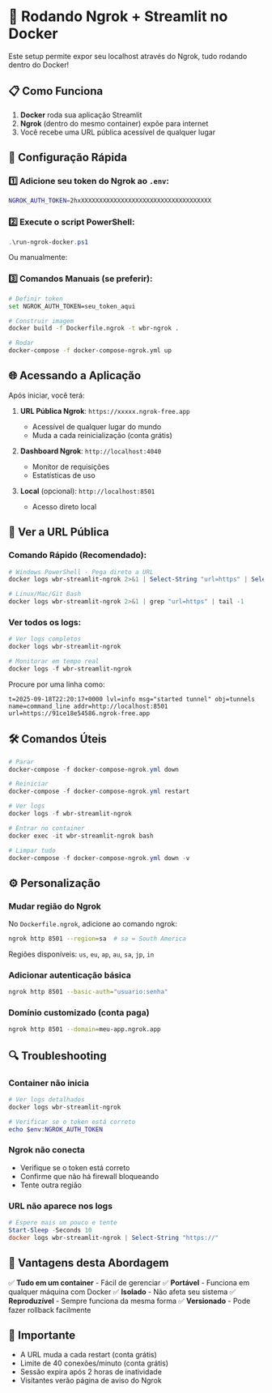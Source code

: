 # 🚀 Rodando Ngrok + Streamlit no Docker

Este setup permite expor seu localhost através do Ngrok, tudo rodando dentro do Docker!

## 📋 Como Funciona

1. **Docker** roda sua aplicação Streamlit
2. **Ngrok** (dentro do mesmo container) expõe para internet
3. Você recebe uma URL pública acessível de qualquer lugar

## 🔧 Configuração Rápida

### 1️⃣ Adicione seu token do Ngrok ao `.env`:
```bash
NGROK_AUTH_TOKEN=2hxXXXXXXXXXXXXXXXXXXXXXXXXXXXXXXXXXXXX
```

### 2️⃣ Execute o script PowerShell:
```powershell
.\run-ngrok-docker.ps1
```

Ou manualmente:

### 3️⃣ Comandos Manuais (se preferir):
```bash
# Definir token
set NGROK_AUTH_TOKEN=seu_token_aqui

# Construir imagem
docker build -f Dockerfile.ngrok -t wbr-ngrok .

# Rodar
docker-compose -f docker-compose-ngrok.yml up
```

## 🌐 Acessando a Aplicação

Após iniciar, você terá:

1. **URL Pública Ngrok**: `https://xxxxx.ngrok-free.app`
   - Acessível de qualquer lugar do mundo
   - Muda a cada reinicialização (conta grátis)

2. **Dashboard Ngrok**: `http://localhost:4040`
   - Monitor de requisições
   - Estatísticas de uso

3. **Local** (opcional): `http://localhost:8501`
   - Acesso direto local

## 📝 Ver a URL Pública

### Comando Rápido (Recomendado):
```powershell
# Windows PowerShell - Pega direto a URL
docker logs wbr-streamlit-ngrok 2>&1 | Select-String "url=https" | Select-Object -Last 1

# Linux/Mac/Git Bash
docker logs wbr-streamlit-ngrok 2>&1 | grep "url=https" | tail -1
```

### Ver todos os logs:
```powershell
# Ver logs completos
docker logs wbr-streamlit-ngrok

# Monitorar em tempo real
docker logs -f wbr-streamlit-ngrok
```

Procure por uma linha como:
```
t=2025-09-18T22:20:17+0000 lvl=info msg="started tunnel" obj=tunnels name=command_line addr=http://localhost:8501 url=https://91ce18e54586.ngrok-free.app
```

## 🛠️ Comandos Úteis

```powershell
# Parar
docker-compose -f docker-compose-ngrok.yml down

# Reiniciar
docker-compose -f docker-compose-ngrok.yml restart

# Ver logs
docker logs -f wbr-streamlit-ngrok

# Entrar no container
docker exec -it wbr-streamlit-ngrok bash

# Limpar tudo
docker-compose -f docker-compose-ngrok.yml down -v
```

## ⚙️ Personalização

### Mudar região do Ngrok
No `Dockerfile.ngrok`, adicione ao comando ngrok:
```bash
ngrok http 8501 --region=sa  # sa = South America
```

Regiões disponíveis: `us`, `eu`, `ap`, `au`, `sa`, `jp`, `in`

### Adicionar autenticação básica
```bash
ngrok http 8501 --basic-auth="usuario:senha"
```

### Domínio customizado (conta paga)
```bash
ngrok http 8501 --domain=meu-app.ngrok.app
```

## 🔍 Troubleshooting

### Container não inicia
```powershell
# Ver logs detalhados
docker logs wbr-streamlit-ngrok

# Verificar se o token está correto
echo $env:NGROK_AUTH_TOKEN
```

### Ngrok não conecta
- Verifique se o token está correto
- Confirme que não há firewall bloqueando
- Tente outra região

### URL não aparece nos logs
```powershell
# Espere mais um pouco e tente
Start-Sleep -Seconds 10
docker logs wbr-streamlit-ngrok | Select-String "https://"
```

## 🎯 Vantagens desta Abordagem

✅ **Tudo em um container** - Fácil de gerenciar
✅ **Portável** - Funciona em qualquer máquina com Docker
✅ **Isolado** - Não afeta seu sistema
✅ **Reproduzível** - Sempre funciona da mesma forma
✅ **Versionado** - Pode fazer rollback facilmente

## 🚨 Importante

- A URL muda a cada restart (conta grátis)
- Limite de 40 conexões/minuto (conta grátis)
- Sessão expira após 2 horas de inatividade
- Visitantes verão página de aviso do Ngrok